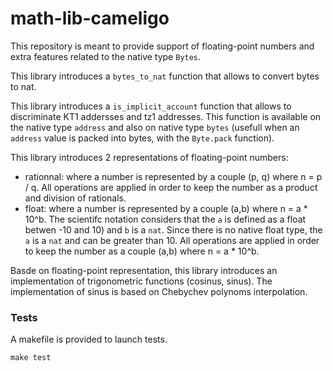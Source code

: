 # math-lib-cameligo

This repository is meant to provide support of floating-point numbers and extra features related to the native type `Bytes`.

This library introduces a `bytes_to_nat` function that allows to convert bytes to nat. 

This library introduces a `is_implicit_account` function that allows to discriminate KT1 addersses and tz1 addresses. This function is available on the native type `address` and also on native type `bytes` (usefull when an `address` value is packed into bytes, with the `Byte.pack` function).

This library introduces 2 representations of floating-point numbers:
- rationnal: where a number is represented by a couple (p, q) where n = p / q. All operations are applied in order to keep the number as a product and division of rationals.  
- float: where a number is represented by a couple (a,b) where n = a * 10^b. The scientifc notation considers that the `a` is defined as a float betwen -10 and 10) and `b` is a `nat`. Since there is no native float type, the `a` is a `nat` and can be greater than 10. All operations are applied in order to keep the number as a couple (a,b) where n = a * 10^b.

Basde on floating-point representation, this library introduces an implementation of trigonometric functions (cosinus, sinus). The implementation of sinus is based on Chebychev polynoms interpolation.

### Tests

A makefile is provided to launch tests.
```
make test
```

